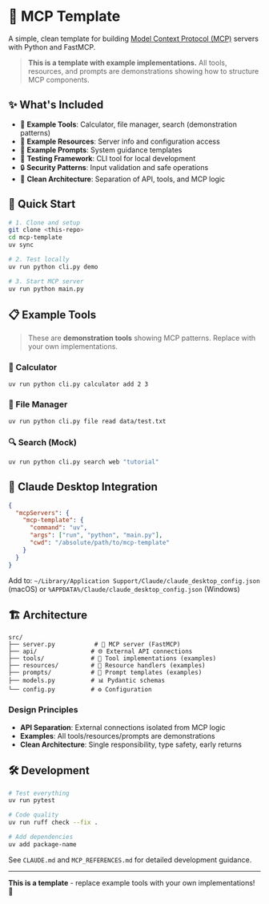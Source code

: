 # 🔧 MCP Template

A simple, clean template for building [Model Context Protocol (MCP)](https://modelcontextprotocol.io/) servers with Python and FastMCP.

> **This is a template with example implementations.** All tools, resources, and prompts are demonstrations showing how to structure MCP components.

## ✨ What's Included

- 🔧 **Example Tools**: Calculator, file manager, search (demonstration patterns)
- 📁 **Example Resources**: Server info and configuration access
- 💬 **Example Prompts**: System guidance templates
- 🧪 **Testing Framework**: CLI tool for local development
- 🔒 **Security Patterns**: Input validation and safe operations
- 📖 **Clean Architecture**: Separation of API, tools, and MCP logic

## 🚀 Quick Start

```bash
# 1. Clone and setup
git clone <this-repo>
cd mcp-template
uv sync

# 2. Test locally  
uv run python cli.py demo

# 3. Start MCP server
uv run python main.py
```

## 📋 Example Tools

> These are **demonstration tools** showing MCP patterns. Replace with your own implementations.

### 🧮 Calculator
```bash
uv run python cli.py calculator add 2 3
```

### 📁 File Manager
```bash
uv run python cli.py file read data/test.txt
```

### 🔍 Search (Mock)
```bash  
uv run python cli.py search web "tutorial"
```

## 🔗 Claude Desktop Integration

```json
{
  "mcpServers": {
    "mcp-template": {
      "command": "uv",
      "args": ["run", "python", "main.py"],
      "cwd": "/absolute/path/to/mcp-template"
    }
  }
}
```

Add to: `~/Library/Application Support/Claude/claude_desktop_config.json` (macOS) or `%APPDATA%/Claude/claude_desktop_config.json` (Windows)

## 🏗️ Architecture

```
src/
├── server.py           # 🚀 MCP server (FastMCP)
├── api/               # 🌐 External API connections  
├── tools/             # 🔧 Tool implementations (examples)
├── resources/         # 📁 Resource handlers (examples)
├── prompts/           # 💬 Prompt templates (examples)
├── models.py          # 📊 Pydantic schemas
└── config.py          # ⚙️ Configuration
```

### Design Principles
- **API Separation**: External connections isolated from MCP logic
- **Examples**: All tools/resources/prompts are demonstrations
- **Clean Architecture**: Single responsibility, type safety, early returns

## 🛠️ Development

```bash
# Test everything
uv run pytest

# Code quality  
uv run ruff check --fix .

# Add dependencies
uv add package-name
```

See `CLAUDE.md` and `MCP_REFERENCES.md` for detailed development guidance.

---

**This is a template** - replace example tools with your own implementations! 🚀